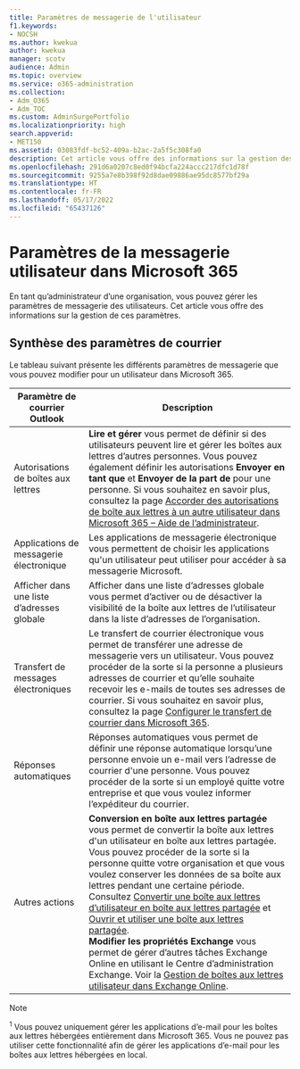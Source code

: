 ```yaml
---
title: Paramètres de messagerie de l'utilisateur
f1.keywords:
- NOCSH
ms.author: kwekua
author: kwekua
manager: scotv
audience: Admin
ms.topic: overview
ms.service: o365-administration
ms.collection:
- Adm_O365
- Adm_TOC
ms.custom: AdminSurgePortfolio
ms.localizationpriority: high
search.appverid:
- MET150
ms.assetid: 03083fdf-bc52-409a-b2ac-2a5f5c308fa0
description: Cet article vous offre des informations sur la gestion des paramètres pour vos utilisateurs.
ms.openlocfilehash: 291d6a0207c8ed0f94bcfa224accc217dfc1d78f
ms.sourcegitcommit: 9255a7e8b398f92d8dae09886ae95dc8577bf29a
ms.translationtype: HT
ms.contentlocale: fr-FR
ms.lasthandoff: 05/17/2022
ms.locfileid: "65437126"
---
```

# <a name="user-email-settings-in-microsoft-365"></a>Paramètres de la messagerie utilisateur dans Microsoft 365

En tant qu’administrateur d’une organisation, vous pouvez gérer les paramètres de messagerie des utilisateurs. Cet article vous offre des informations sur la gestion de ces paramètres.

## <a name="summary-of-email-settings"></a>Synthèse des paramètres de courrier

Le tableau suivant présente les différents paramètres de messagerie que vous pouvez modifier pour un utilisateur dans Microsoft 365.


|Paramètre de courrier Outlook|Description  |
|---------|---------|
|Autorisations de boîtes aux lettres| **Lire et gérer** vous permet de définir si des utilisateurs peuvent lire et gérer les boîtes aux lettres d’autres personnes. Vous pouvez également définir les autorisations **Envoyer en tant que** et **Envoyer de la part de** pour une personne. Si vous souhaitez en savoir plus, consultez la page [Accorder des autorisations de boîte aux lettres à un autre utilisateur dans Microsoft 365 – Aide de l’administrateur](../add-users/give-mailbox-permissions-to-another-user.md). |
|Applications de messagerie électronique| Les applications de messagerie électronique vous permettent de choisir les applications qu'un utilisateur peut utiliser pour accéder à sa messagerie Microsoft. |
|Afficher dans une liste d’adresses globale| Afficher dans une liste d’adresses globale vous permet d’activer ou de désactiver la visibilité de la boîte aux lettres de l’utilisateur dans la liste d’adresses de l’organisation. |
|Transfert de messages électroniques|Le transfert de courrier électronique vous permet de transférer une adresse de messagerie vers un utilisateur. Vous pouvez procéder de la sorte si la personne a plusieurs adresses de courrier et qu’elle souhaite recevoir les e-mails de toutes ses adresses de courrier. Si vous souhaitez en savoir plus, consultez la page [Configurer le transfert de courrier dans Microsoft 365](configure-email-forwarding.md).|
|Réponses automatiques|Réponses automatiques vous permet de définir une réponse automatique lorsqu’une personne envoie un e-mail vers l’adresse de courrier d'une personne. Vous pouvez procéder de la sorte si un employé quitte votre entreprise et que vous voulez informer l’expéditeur du courrier.|
|Autres actions| **Conversion en boîte aux lettres partagée** vous permet de convertir la boîte aux lettres d'un utilisateur en boîte aux lettres partagée. Vous pouvez procéder de la sorte si la personne quitte votre organisation et que vous voulez conserver les données de sa boîte aux lettres pendant une certaine période. Consultez [Convertir une boîte aux lettres d’utilisateur en boîte aux lettres partagée](convert-user-mailbox-to-shared-mailbox.md) et [Ouvrir et utiliser une boîte aux lettres partagée](https://support.microsoft.com/office/d94a8e9e-21f1-4240-808b-de9c9c088afd).</br>**Modifier les propriétés Exchange** vous permet de gérer d’autres tâches Exchange Online en utilisant le Centre d’administration Exchange. Voir la [Gestion de boîtes aux lettres utilisateur dans Exchange Online](/exchange/recipients-in-exchange-online/manage-user-mailboxes/manage-user-mailboxes).|

> [!NOTE]
>
> <sup>1</sup> Vous pouvez uniquement gérer les applications d’e-mail pour les boîtes aux lettres hébergées entièrement dans Microsoft 365. Vous ne pouvez pas utiliser cette fonctionnalité afin de gérer les applications d’e-mail pour les boîtes aux lettres hébergées en local.